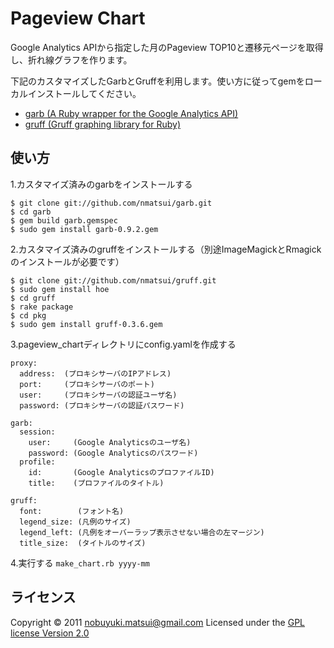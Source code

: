 Pageview Chart
======================
Google Analytics APIから指定した月のPageview TOP10と遷移元ページを取得し、折れ線グラフを作ります。  

下記のカスタマイズしたGarbとGruffを利用します。使い方に従ってgemをローカルインストールしてください。

* [garb (A Ruby wrapper for the Google Analytics API)](https://github.com/nmatsui/garb)
* [gruff (Gruff graphing library for Ruby)](https://github.com/nmatsui/gruff)

使い方
------
1.カスタマイズ済みのgarbをインストールする

    $ git clone git://github.com/nmatsui/garb.git
    $ cd garb
    $ gem build garb.gemspec 
    $ sudo gem install garb-0.9.2.gem

2.カスタマイズ済みのgruffをインストールする（別途ImageMagickとRmagickのインストールが必要です）

    $ git clone git://github.com/nmatsui/gruff.git
    $ sudo gem install hoe
    $ cd gruff
    $ rake package
    $ cd pkg
    $ sudo gem install gruff-0.3.6.gem

3.pageview_chartディレクトリにconfig.yamlを作成する  

    proxy:
      address:  (プロキシサーバのIPアドレス)
      port:     (プロキシサーバのポート)
      user:     (プロキシサーバの認証ユーザ名)
      password: (プロキシサーバの認証パスワード)
    
    garb:
      session:
        user:     (Google Analyticsのユーザ名)
        password: (Google Analyticsのパスワード)
      profile:
        id:       (Google AnalyticsのプロファイルID)
        title:    (プロファイルのタイトル)
    
    gruff:
      font:        (フォント名)
      legend_size: (凡例のサイズ)
      legend_left: (凡例をオーバーラップ表示させない場合の左マージン)
      title_size:  (タイトルのサイズ)

4.実行する
`make_chart.rb yyyy-mm`

ライセンス
----------
Copyright &copy; 2011 nobuyuki.matsui@gmail.com
Licensed under the [GPL license Version 2.0][GPL]

[GPL]: http://www.gnu.org/licenses/gpl.html

